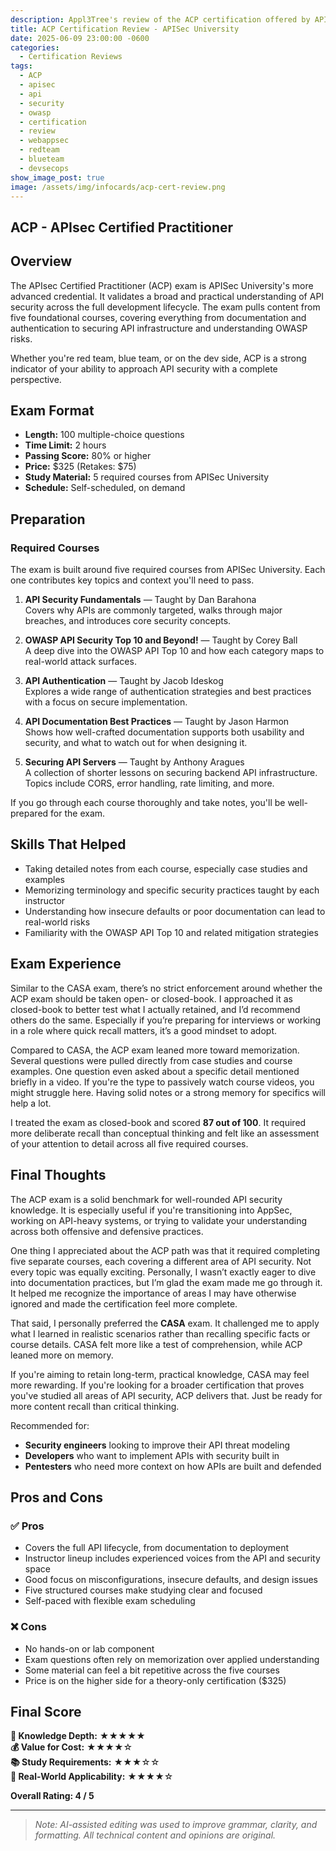 ```yaml
---
description: Appl3Tree's review of the ACP certification offered by APISec University
title: ACP Certification Review - APISec University
date: 2025-06-09 23:00:00 -0600
categories:
  - Certification Reviews
tags:
  - ACP
  - apisec
  - api
  - security
  - owasp
  - certification
  - review
  - webappsec
  - redteam
  - blueteam
  - devsecops
show_image_post: true
image: /assets/img/infocards/acp-cert-review.png
---
```


## ACP - APIsec Certified Practitioner

## Overview

The APIsec Certified Practitioner (ACP) exam is APISec University's more advanced credential. It validates a broad and practical understanding of API security across the full development lifecycle. The exam pulls content from five foundational courses, covering everything from documentation and authentication to securing API infrastructure and understanding OWASP risks.

Whether you're red team, blue team, or on the dev side, ACP is a strong indicator of your ability to approach API security with a complete perspective.

## Exam Format

- **Length:** 100 multiple-choice questions  
- **Time Limit:** 2 hours  
- **Passing Score:** 80% or higher  
- **Price:** $325 (Retakes: $75)  
- **Study Material:** 5 required courses from APISec University  
- **Schedule:** Self-scheduled, on demand

## Preparation

### Required Courses

The exam is built around five required courses from APISec University. Each one contributes key topics and context you'll need to pass.

1. **API Security Fundamentals** — Taught by Dan Barahona  
   Covers why APIs are commonly targeted, walks through major breaches, and introduces core security concepts.

2. **OWASP API Security Top 10 and Beyond!** — Taught by Corey Ball  
   A deep dive into the OWASP API Top 10 and how each category maps to real-world attack surfaces.

3. **API Authentication** — Taught by Jacob Ideskog  
   Explores a wide range of authentication strategies and best practices with a focus on secure implementation.

4. **API Documentation Best Practices** — Taught by Jason Harmon  
   Shows how well-crafted documentation supports both usability and security, and what to watch out for when designing it.

5. **Securing API Servers** — Taught by Anthony Aragues  
   A collection of shorter lessons on securing backend API infrastructure. Topics include CORS, error handling, rate limiting, and more.

If you go through each course thoroughly and take notes, you'll be well-prepared for the exam.

## Skills That Helped

- Taking detailed notes from each course, especially case studies and examples  
- Memorizing terminology and specific security practices taught by each instructor  
- Understanding how insecure defaults or poor documentation can lead to real-world risks  
- Familiarity with the OWASP API Top 10 and related mitigation strategies

## Exam Experience

Similar to the CASA exam, there’s no strict enforcement around whether the ACP exam should be taken open- or closed-book. I approached it as closed-book to better test what I actually retained, and I’d recommend others do the same. Especially if you’re preparing for interviews or working in a role where quick recall matters, it’s a good mindset to adopt.

Compared to CASA, the ACP exam leaned more toward memorization. Several questions were pulled directly from case studies and course examples. One question even asked about a specific detail mentioned briefly in a video. If you're the type to passively watch course videos, you might struggle here. Having solid notes or a strong memory for specifics will help a lot.

I treated the exam as closed-book and scored **87 out of 100**. It required more deliberate recall than conceptual thinking and felt like an assessment of your attention to detail across all five required courses.

## Final Thoughts

The ACP exam is a solid benchmark for well-rounded API security knowledge. It is especially useful if you're transitioning into AppSec, working on API-heavy systems, or trying to validate your understanding across both offensive and defensive practices.

One thing I appreciated about the ACP path was that it required completing five separate courses, each covering a different area of API security. Not every topic was equally exciting. Personally, I wasn’t exactly eager to dive into documentation practices, but I’m glad the exam made me go through it. It helped me recognize the importance of areas I may have otherwise ignored and made the certification feel more complete.

That said, I personally preferred the **CASA** exam. It challenged me to apply what I learned in realistic scenarios rather than recalling specific facts or course details. CASA felt more like a test of comprehension, while ACP leaned more on memory.

If you're aiming to retain long-term, practical knowledge, CASA may feel more rewarding. If you're looking for a broader certification that proves you've studied all areas of API security, ACP delivers that. Just be ready for more content recall than critical thinking.

Recommended for:

- **Security engineers** looking to improve their API threat modeling  
- **Developers** who want to implement APIs with security built in  
- **Pentesters** who need more context on how APIs are built and defended  

## Pros and Cons

### ✅ Pros
- Covers the full API lifecycle, from documentation to deployment  
- Instructor lineup includes experienced voices from the API and security space  
- Good focus on misconfigurations, insecure defaults, and design issues  
- Five structured courses make studying clear and focused  
- Self-paced with flexible exam scheduling

### ❌ Cons
- No hands-on or lab component  
- Exam questions often rely on memorization over applied understanding  
- Some material can feel a bit repetitive across the five courses  
- Price is on the higher side for a theory-only certification ($325)

## Final Score

**🧠 Knowledge Depth:** ★★★★★  
**💰 Value for Cost:** ★★★★☆  
**📚 Study Requirements:** ★★★☆☆  
**🧪 Real-World Applicability:** ★★★★☆  

**Overall Rating: 4 / 5**

---

> _Note: AI-assisted editing was used to improve grammar, clarity, and formatting. All technical content and opinions are original._
